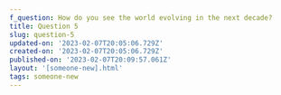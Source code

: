 ```yaml
---
f_question: How do you see the world evolving in the next decade?
title: Question 5
slug: question-5
updated-on: '2023-02-07T20:05:06.729Z'
created-on: '2023-02-07T20:05:06.729Z'
published-on: '2023-02-07T20:09:57.061Z'
layout: '[someone-new].html'
tags: someone-new
---
```



